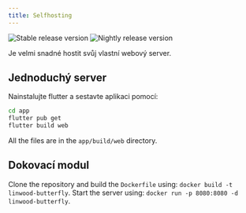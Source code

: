 ```yaml
---
title: Selfhosting
---
```


![Stable release version](https://img.shields.io/badge/dynamic/yaml?color=c4840d\&label=Stable\&query=%24.version\&url=https%3A%2F%2Fraw.githubusercontent.com%2FLinwoodDev%2Fbutterfly%2Fstable%2Fapp%2Fpubspec.yaml\&style=for-the-badge)
![Nightly release version](https://img.shields.io/badge/dynamic/yaml?color=f7d28c\&label=Nightly\&query=%24.version\&url=https%3A%2F%2Fraw.githubusercontent.com%2FLinwoodDev%2Fbutterfly%2Fnightly%2Fapp%2Fpubspec.yaml\&style=for-the-badge)

Je velmi snadné hostit svůj vlastní webový server.

## Jednoduchý server

Nainstalujte flutter a sestavte aplikaci pomocí:

```bash
cd app
flutter pub get
flutter build web
```

All the files are in the `app/build/web` directory.

## Dokovací modul

Clone the repository and build the `Dockerfile` using: `docker build -t linwood-butterfly`.
Start the server using: `docker run -p 8080:8080 -d linwood-butterfly`.

